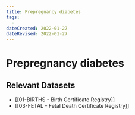 ```yaml
---
title: Prepregnancy diabetes
tags:
  - 
dateCreated: 2022-01-27
dateRevised: 2022-01-27
---
```

# Prepregnancy diabetes
## Relevant Datasets
- [[01-BIRTHS - Birth Certificate Registry]]
- [[03-FETAL - Fetal Death Certificate Registry]]